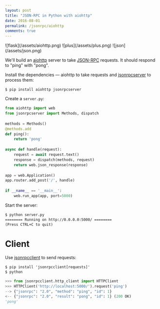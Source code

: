 ```yaml
---
layout: post
title: "JSON-RPC in Python with aiohttp"
date: 2016-08-01
permalink: /jsonrpc/aiohttp
comments: true
---
```

<div class="wide-logos" markdown="1">
![flask](/assets/aiohttp.png)
![plus](/assets/plus.png)
![json](/assets/json.png)
</div>

We'll build an [aiohttp](http://aiohttp.readthedocs.io/) server to take
[JSON-RPC](http://www.jsonrpc.org/) requests. It should respond to "ping" with
"pong".

Install the dependencies — aiohttp to take requests and
[jsonrpcserver](http://jsonrpcserver.readthedocs.io/) to process them:

```shell
$ pip install aiohttp jsonrpcserver
```
Create a `server.py`:

```python
from aiohttp import web
from jsonrpcserver import Methods, dispatch

methods = Methods()
@methods.add
def ping():
    return 'pong'

async def handle(request):
    request = await request.text()
    response = dispatch(methods, request)
    return web.json_response(response)

app = web.Application()
app.router.add_post('/', handle)

if __name__ == '__main__':
    web.run_app(app, port=5000)
```
Start the server:

```shell
$ python server.py
======== Running on http://0.0.0.0:5000/ ========
(Press CTRL+C to quit)
```

Client
======
Use [jsonrpcclient](http://jsonrpcclient.readthedocs.io/) to send requests:

```shell
$ pip install 'jsonrpcclient[requests]'
$ python
```
```python
>>> from jsonrpcclient.http_client import HTTPClient
>>> HTTPClient('http://localhost:5000/').request('ping')
--> {"jsonrpc": "2.0", "method": "ping", "id": 1}
<-- {"jsonrpc": "2.0", "result": "pong", "id": 1} (200 OK)
'pong'
```
